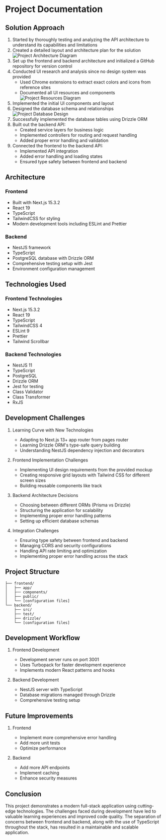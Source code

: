 # Project Documentation

## Solution Approach
1. Started by thoroughly testing and analyzing the API architecture to understand its capabilities and limitations
2. Created a detailed layout and architecture plan for the solution
![Project Architecture Diagram](./frontend/public/assets/projSol.png)
3. Set up the frontend and backend architecture and initialized a GitHub repository for version control
4. Conducted UI research and analysis since no design system was provided
   - Used Chrome extensions to extract exact colors and icons from reference sites
   - Documented all UI resources and components
![Project Resources Diagram](./frontend/public/assets/resources.png)
5. Implemented the initial UI components and layout
6. Designed the database schema and relationships
![Project Database Design](./frontend/public/assets/db.png)
7. Successfully implemented the database tables using Drizzle ORM
8. Built out the backend API:
   - Created service layers for business logic
   - Implemented controllers for routing and request handling
   - Added proper error handling and validation
9. Connected the frontend to the backend API:
   - Implemented API integration
   - Added error handling and loading states
   - Ensured type safety between frontend and backend

## Architecture

### Frontend
- Built with Next.js 15.3.2
- React 19
- TypeScript
- TailwindCSS for styling
- Modern development tools including ESLint and Prettier

### Backend
- NestJS framework
- TypeScript
- PostgreSQL database with Drizzle ORM
- Comprehensive testing setup with Jest
- Environment configuration management

## Technologies Used

### Frontend Technologies
- Next.js 15.3.2
- React 19
- TypeScript
- TailwindCSS 4
- ESLint 9
- Prettier
- Tailwind Scrollbar

### Backend Technologies
- NestJS 11
- TypeScript
- PostgreSQL
- Drizzle ORM
- Jest for testing
- Class Validator
- Class Transformer
- RxJS

## Development Challenges 

1. Learning Curve with New Technologies
   - Adapting to Next.js 13+ app router from pages router
   - Learning Drizzle ORM's type-safe query building
   - Understanding NestJS dependency injection and decorators

2. Frontend Implementation Challenges
   - Implementing UI design requirements from the provided mockup
   - Creating responsive grid layouts with Tailwind CSS for different screen sizes
   - Building reusable components like track 

3. Backend Architecture Decisions
   - Choosing between different ORMs (Prisma vs Drizzle)
   - Structuring the application for scalability
   - Implementing proper error handling patterns
   - Setting up efficient database schemas

4. Integration Challenges
   - Ensuring type safety between frontend and backend
   - Managing CORS and security configurations
   - Handling API rate limiting and optimization
   - Implementing proper error handling across the stack




## Project Structure

```
├── frontend/
│   ├── app/
│   ├── components/
│   ├── public/
│   └── [configuration files]
└── backend/
    ├── src/
    ├── test/
    ├── drizzle/
    └── [configuration files]
```

## Development Workflow

1. Frontend Development
   - Development server runs on port 3001
   - Uses Turbopack for faster development experience
   - Implements modern React patterns and hooks

2. Backend Development
   - NestJS server with TypeScript
   - Database migrations managed through Drizzle
   - Comprehensive testing setup

## Future Improvements

1. Frontend
   - Implement more comprehensive error handling
   - Add more unit tests
   - Optimize performance

2. Backend
   - Add more API endpoints
   - Implement caching
   - Enhance security measures

## Conclusion
This project demonstrates a modern full-stack application using cutting-edge technologies. The challenges faced during development have led to valuable learning experiences and improved code quality. The separation of concerns between frontend and backend, along with the use of TypeScript throughout the stack, has resulted in a maintainable and scalable application. 